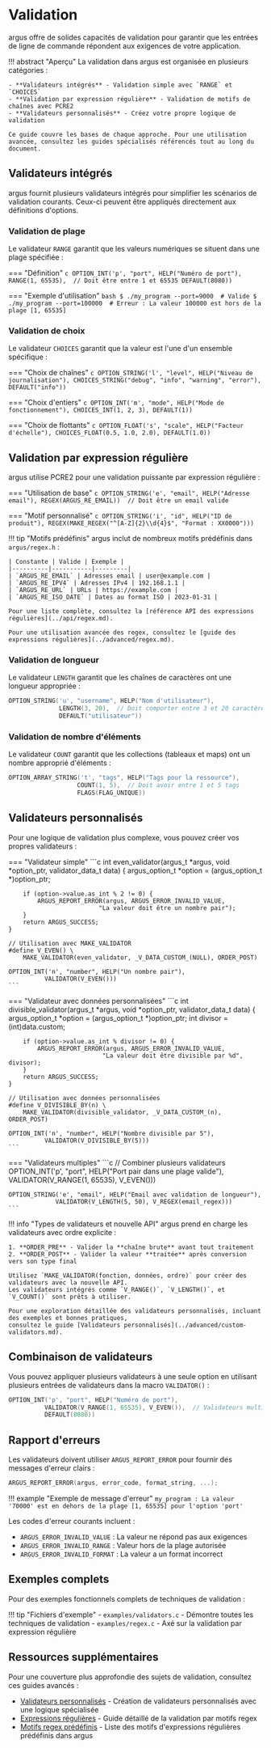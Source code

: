 # Validation

argus offre de solides capacités de validation pour garantir que les entrées de ligne de commande répondent aux exigences de votre application.

!!! abstract "Aperçu"
    La validation dans argus est organisée en plusieurs catégories :
    
    - **Validateurs intégrés** - Validation simple avec `RANGE` et `CHOICES`
    - **Validation par expression régulière** - Validation de motifs de chaînes avec PCRE2
    - **Validateurs personnalisés** - Créez votre propre logique de validation
    
    Ce guide couvre les bases de chaque approche. Pour une utilisation avancée, consultez les guides spécialisés référencés tout au long du document.

## Validateurs intégrés

argus fournit plusieurs validateurs intégrés pour simplifier les scénarios de validation courants. Ceux-ci peuvent être appliqués directement aux définitions d'options.

### Validation de plage

Le validateur `RANGE` garantit que les valeurs numériques se situent dans une plage spécifiée :

=== "Définition"
    ```c
    OPTION_INT('p', "port", HELP("Numéro de port"),
               RANGE(1, 65535),  // Doit être entre 1 et 65535
               DEFAULT(8080))
    ```

=== "Exemple d'utilisation"
    ```bash
    $ ./my_program --port=9000  # Valide
    $ ./my_program --port=100000  # Erreur : La valeur 100000 est hors de la plage [1, 65535]
    ```

### Validation de choix

Le validateur `CHOICES` garantit que la valeur est l'une d'un ensemble spécifique :

=== "Choix de chaînes"
    ```c
    OPTION_STRING('l', "level", HELP("Niveau de journalisation"),
                  CHOICES_STRING("debug", "info", "warning", "error"),
                  DEFAULT("info"))
    ```

=== "Choix d'entiers"
    ```c
    OPTION_INT('m', "mode", HELP("Mode de fonctionnement"),
               CHOICES_INT(1, 2, 3),
               DEFAULT(1))
    ```

=== "Choix de flottants"
    ```c
    OPTION_FLOAT('s', "scale", HELP("Facteur d'échelle"),
                CHOICES_FLOAT(0.5, 1.0, 2.0),
                DEFAULT(1.0))
    ```

## Validation par expression régulière

argus utilise PCRE2 pour une validation puissante par expression régulière :

=== "Utilisation de base"
    ```c
    OPTION_STRING('e', "email", HELP("Adresse email"),
                  REGEX(ARGUS_RE_EMAIL))  // Doit être un email valide
    ```

=== "Motif personnalisé"
    ```c
    OPTION_STRING('i', "id", HELP("ID de produit"),
                  REGEX(MAKE_REGEX("^[A-Z]{2}\\d{4}$", "Format : XX0000")))
    ```

!!! tip "Motifs prédéfinis"
    argus inclut de nombreux motifs prédéfinis dans `argus/regex.h` :
    
    | Constante | Valide | Exemple |
    |----------|-----------|---------|
    | `ARGUS_RE_EMAIL` | Adresses email | user@example.com |
    | `ARGUS_RE_IPV4` | Adresses IPv4 | 192.168.1.1 |
    | `ARGUS_RE_URL` | URLs | https://example.com |
    | `ARGUS_RE_ISO_DATE` | Dates au format ISO | 2023-01-31 |
    
    Pour une liste complète, consultez la [référence API des expressions régulières](../api/regex.md).
    
    Pour une utilisation avancée des regex, consultez le [guide des expressions régulières](../advanced/regex.md).

### Validation de longueur

Le validateur `LENGTH` garantit que les chaînes de caractères ont une longueur appropriée :

```c
OPTION_STRING('u', "username", HELP("Nom d'utilisateur"),
              LENGTH(3, 20),  // Doit comporter entre 3 et 20 caractères
              DEFAULT("utilisateur"))
```

### Validation de nombre d'éléments

Le validateur `COUNT` garantit que les collections (tableaux et maps) ont un nombre approprié d'éléments :

```c
OPTION_ARRAY_STRING('t', "tags", HELP("Tags pour la ressource"),
                   COUNT(1, 5),  // Doit avoir entre 1 et 5 tags
                   FLAGS(FLAG_UNIQUE))
```

## Validateurs personnalisés

Pour une logique de validation plus complexe, vous pouvez créer vos propres validateurs :

=== "Validateur simple"
    ```c
    int even_validator(argus_t *argus, void *option_ptr, validator_data_t data)
    {
        argus_option_t *option = (argus_option_t *)option_ptr;
        
        if (option->value.as_int % 2 != 0) {
            ARGUS_REPORT_ERROR(argus, ARGUS_ERROR_INVALID_VALUE,
                             "La valeur doit être un nombre pair");
        }
        return ARGUS_SUCCESS;
    }
    
    // Utilisation avec MAKE_VALIDATOR
    #define V_EVEN() \
        MAKE_VALIDATOR(even_validator, _V_DATA_CUSTOM_(NULL), ORDER_POST)
    
    OPTION_INT('n', "number", HELP("Un nombre pair"), 
              VALIDATOR(V_EVEN()))
    ```

=== "Validateur avec données personnalisées"
    ```c
    int divisible_validator(argus_t *argus, void *option_ptr, validator_data_t data)
    {
        argus_option_t *option = (argus_option_t *)option_ptr;
        int divisor = (int)data.custom;
        
        if (option->value.as_int % divisor != 0) {
            ARGUS_REPORT_ERROR(argus, ARGUS_ERROR_INVALID_VALUE,
                              "La valeur doit être divisible par %d", divisor);
        }
        return ARGUS_SUCCESS;
    }
    
    // Utilisation avec données personnalisées
    #define V_DIVISIBLE_BY(n) \
        MAKE_VALIDATOR(divisible_validator, _V_DATA_CUSTOM_(n), ORDER_POST)
    
    OPTION_INT('n', "number", HELP("Nombre divisible par 5"), 
              VALIDATOR(V_DIVISIBLE_BY(5)))
    ```

=== "Validateurs multiples"
    ```c
    // Combiner plusieurs validateurs
    OPTION_INT('p', "port", HELP("Port pair dans une plage valide"), 
              VALIDATOR(V_RANGE(1, 65535), V_EVEN()))
    
    OPTION_STRING('e', "email", HELP("Email avec validation de longueur"),
                 VALIDATOR(V_LENGTH(5, 50), V_REGEX(email_regex)))
    ```

!!! info "Types de validateurs et nouvelle API"
    argus prend en charge les validateurs avec ordre explicite :
    
    1. **ORDER_PRE** - Valider la **chaîne brute** avant tout traitement
    2. **ORDER_POST** - Valider la valeur **traitée** après conversion vers son type final
    
    Utilisez `MAKE_VALIDATOR(fonction, données, ordre)` pour créer des validateurs avec la nouvelle API.
    Les validateurs intégrés comme `V_RANGE()`, `V_LENGTH()`, et `V_COUNT()` sont prêts à utiliser.
    
    Pour une exploration détaillée des validateurs personnalisés, incluant des exemples et bonnes pratiques, 
    consultez le guide [Validateurs personnalisés](../advanced/custom-validators.md).

## Combinaison de validateurs

Vous pouvez appliquer plusieurs validateurs à une seule option en utilisant plusieurs entrées de validateurs dans la macro `VALIDATOR()` :

```c
OPTION_INT('p', "port", HELP("Numéro de port"), 
          VALIDATOR(V_RANGE(1, 65535), V_EVEN()),  // Validateurs multiples
          DEFAULT(8080))
```

## Rapport d'erreurs

Les validateurs doivent utiliser `ARGUS_REPORT_ERROR` pour fournir des messages d'erreur clairs :

```c
ARGUS_REPORT_ERROR(argus, error_code, format_string, ...);
```

!!! example "Exemple de message d'erreur"
    ```
    my_program : La valeur '70000' est en dehors de la plage [1, 65535] pour l'option 'port'
    ```

Les codes d'erreur courants incluent :

- `ARGUS_ERROR_INVALID_VALUE` : La valeur ne répond pas aux exigences
- `ARGUS_ERROR_INVALID_RANGE` : Valeur hors de la plage autorisée
- `ARGUS_ERROR_INVALID_FORMAT` : La valeur a un format incorrect

## Exemples complets

Pour des exemples fonctionnels complets de techniques de validation :

!!! tip "Fichiers d'exemple"
    - `examples/validators.c` - Démontre toutes les techniques de validation
    - `examples/regex.c` - Axé sur la validation par expression régulière

## Ressources supplémentaires

Pour une couverture plus approfondie des sujets de validation, consultez ces guides avancés :

- [Validateurs personnalisés](../advanced/custom-validators.md) - Création de validateurs personnalisés avec une logique spécialisée
- [Expressions régulières](../advanced/regex.md) - Guide détaillé de la validation par motifs regex
- [Motifs regex prédéfinis](../api/regex_patterns.md) - Liste des motifs d'expressions régulières prédéfinis dans argus
